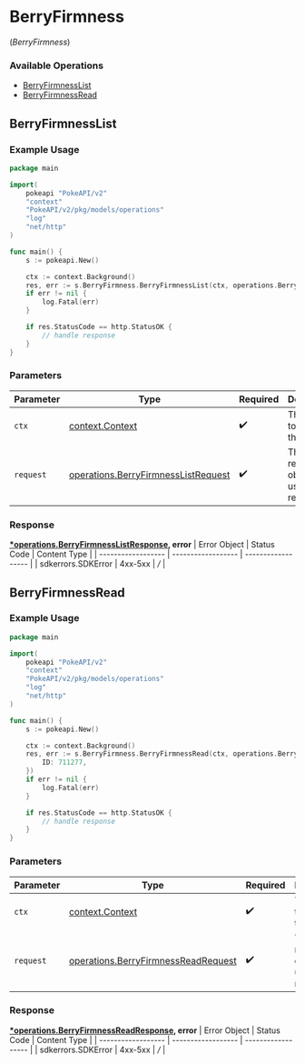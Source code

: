 # BerryFirmness
(*BerryFirmness*)

### Available Operations

* [BerryFirmnessList](#berryfirmnesslist)
* [BerryFirmnessRead](#berryfirmnessread)

## BerryFirmnessList

### Example Usage

```go
package main

import(
	pokeapi "PokeAPI/v2"
	"context"
	"PokeAPI/v2/pkg/models/operations"
	"log"
	"net/http"
)

func main() {
    s := pokeapi.New()

    ctx := context.Background()
    res, err := s.BerryFirmness.BerryFirmnessList(ctx, operations.BerryFirmnessListRequest{})
    if err != nil {
        log.Fatal(err)
    }

    if res.StatusCode == http.StatusOK {
        // handle response
    }
}
```

### Parameters

| Parameter                                                                                      | Type                                                                                           | Required                                                                                       | Description                                                                                    |
| ---------------------------------------------------------------------------------------------- | ---------------------------------------------------------------------------------------------- | ---------------------------------------------------------------------------------------------- | ---------------------------------------------------------------------------------------------- |
| `ctx`                                                                                          | [context.Context](https://pkg.go.dev/context#Context)                                          | :heavy_check_mark:                                                                             | The context to use for the request.                                                            |
| `request`                                                                                      | [operations.BerryFirmnessListRequest](../../pkg/models/operations/berryfirmnesslistrequest.md) | :heavy_check_mark:                                                                             | The request object to use for the request.                                                     |


### Response

**[*operations.BerryFirmnessListResponse](../../pkg/models/operations/berryfirmnesslistresponse.md), error**
| Error Object       | Status Code        | Content Type       |
| ------------------ | ------------------ | ------------------ |
| sdkerrors.SDKError | 4xx-5xx            | */*                |

## BerryFirmnessRead

### Example Usage

```go
package main

import(
	pokeapi "PokeAPI/v2"
	"context"
	"PokeAPI/v2/pkg/models/operations"
	"log"
	"net/http"
)

func main() {
    s := pokeapi.New()

    ctx := context.Background()
    res, err := s.BerryFirmness.BerryFirmnessRead(ctx, operations.BerryFirmnessReadRequest{
        ID: 711277,
    })
    if err != nil {
        log.Fatal(err)
    }

    if res.StatusCode == http.StatusOK {
        // handle response
    }
}
```

### Parameters

| Parameter                                                                                      | Type                                                                                           | Required                                                                                       | Description                                                                                    |
| ---------------------------------------------------------------------------------------------- | ---------------------------------------------------------------------------------------------- | ---------------------------------------------------------------------------------------------- | ---------------------------------------------------------------------------------------------- |
| `ctx`                                                                                          | [context.Context](https://pkg.go.dev/context#Context)                                          | :heavy_check_mark:                                                                             | The context to use for the request.                                                            |
| `request`                                                                                      | [operations.BerryFirmnessReadRequest](../../pkg/models/operations/berryfirmnessreadrequest.md) | :heavy_check_mark:                                                                             | The request object to use for the request.                                                     |


### Response

**[*operations.BerryFirmnessReadResponse](../../pkg/models/operations/berryfirmnessreadresponse.md), error**
| Error Object       | Status Code        | Content Type       |
| ------------------ | ------------------ | ------------------ |
| sdkerrors.SDKError | 4xx-5xx            | */*                |
